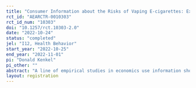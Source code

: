 ```yaml
---
title: "Consumer Information about the Risks of Vaping E-cigarettes: Experimental Evidence"
rct_id: "AEARCTR-0010303"
rct_id_num: "10303"
doi: "10.1257/rct.10303-2.0"
date: "2022-10-24"
status: "completed"
jel: "I12, Health Behavior"
start_year: "2022-10-25"
end_year: "2022-11-01"
pi: "Donald Kenkel"
pi_other: ""
abstract: "A line of empirical studies in economics use information shocks to explore the role of health information in consumer demand for tobacco products and other health-related goods. We study an information shock to tobacco product demand created by an outbreak of lung injuries in the late summer and fall of 2019, which the CDC termed “E-cigarette, or Vaping, Associated Lung Injuries” (EVALI). The outbreak was covered in the media and by public health organizations in the U.S., the U.K., and globally. In other research, we use observational data from multiple sources to explore the impact of the information of the information shock on risk perceptions and on vaping and tobacco product use. We now propose a randomized controlled trial of three information interventions about vaping: a 2019 Twitter message about EVALI from the U.S. Centers for Disease Control; a 2019 Twitter message about EVALI from the U.K. Health Security Agency; and a 2019 Twitter message about the teen vaping epidemic from the U.S. Food and Drug Administration.  A fourth control group will receive no message. The controlled trial of U.S. and U.K. subjects will be conducted through the PollFish online survey firm. The primary outcomes will be measures of subjects’ perceptions of the relative and absolute risks of vaping e-cigarettes.  The secondary outcomes will be measures of subjects’ intentions about future tobacco product use."
layout: registration
---
```


